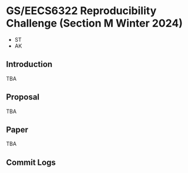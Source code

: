 # GS/EECS6322 Reproducibility Challenge (Section M Winter 2024)
- ST
- AK
## Introduction 
TBA
## Proposal
TBA
## Paper 
TBA
## Commit Logs
```
```